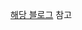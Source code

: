 [해당 블로그](https://velog.io/@greentea/docker%EB%A1%9C-redis-sentinel-%EB%9D%84%EC%9B%8C%EB%B3%B4%EA%B8%B0) 참고